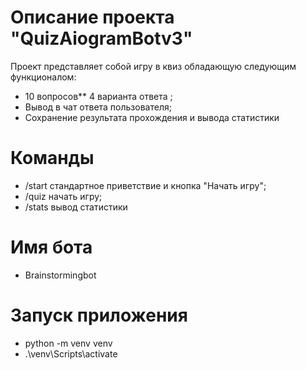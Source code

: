 # Описание проекта "QuizAiogramBotv3"
Проект представляет собой игру в квиз обладающую следующим функционалом:
* 10 вопросов** 4 варианта ответа ;
* Вывод в чат ответа пользователя;
* Сохранение результата прохождения и вывода статистики
# Команды
* /start стандартное приветствие и кнопка "Начать игру";
* /quiz начать игру;
* /stats вывод статистики
# Имя бота
* Brainstormingbot
# Запуск приложения
* python -m venv venv
* .\venv\Scripts\activate
